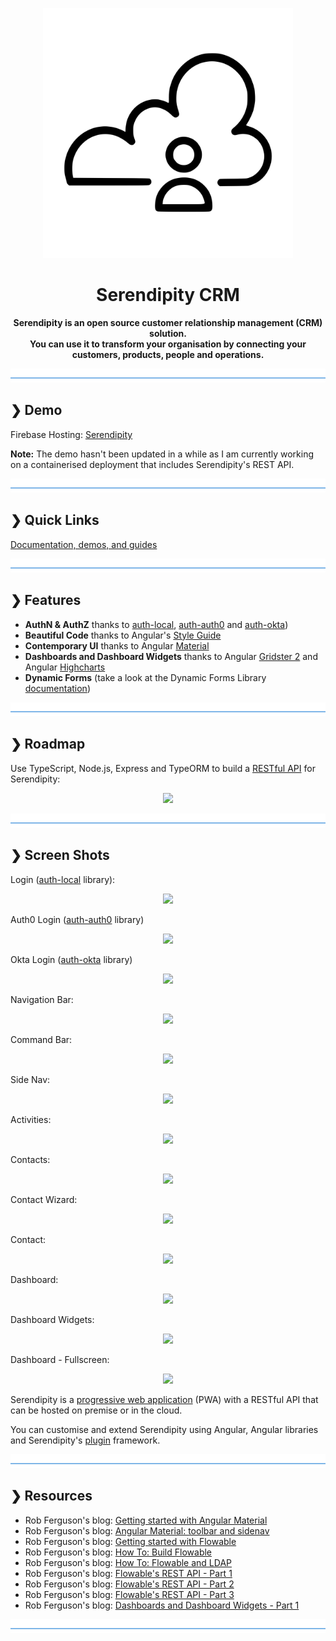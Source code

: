 <p align="center">
  <img src="./serendipity-logo.svg" alt="Serendipity" width="400"/>
</p>

<h1 align="center">Serendipity CRM</h1>

<p align="center">
  <b>Serendipity is an open source customer relationship management (CRM) solution.</b></br>
  <b>You can use it to transform your organisation by connecting your customers, products, people and operations.</b></br>
</p>

![divider](./divider.png)

## ❯ Demo

Firebase Hosting: [Serendipity](https://serendipity-f7626.firebaseapp.com)

**Note:** The demo hasn't been updated in a while as I am currently working on a containerised deployment that includes Serendipity's REST API. 

![divider](./divider.png)

## ❯ Quick Links

[Documentation, demos, and guides](docs/README.md)

![divider](./divider.png)

## ❯ Features

- **AuthN & AuthZ** thanks to [auth-local](https://github.com/Robinyo/serendipity/tree/master/projects/auth-local), [auth-auth0](https://github.com/Robinyo/serendipity/tree/master/projects/auth-auth0) and [auth-okta](https://github.com/Robinyo/serendipity/tree/master/projects/auth-okta))
- **Beautiful Code** thanks to Angular's [Style Guide](https://angular.io/guide/styleguide)
- **Contemporary UI** thanks to Angular [Material](https://material.angular.io/)
- **Dashboards and Dashboard Widgets** thanks to Angular [Gridster 2](https://github.com/tiberiuzuld/angular-gridster2) and Angular [Highcharts](https://github.com/highcharts/highcharts-angular)
- **Dynamic Forms** (take a look at the Dynamic Forms Library [documentation](https://github.com/Robinyo/serendipity/tree/master/projects/dynamic-forms))

![divider](./divider.png)

## ❯ Roadmap

Use TypeScript, Node.js, Express and TypeORM to build a [RESTful API](https://github.com/Robinyo/serendipity-api) for Serendipity:

<p align="center">
  <img src="https://github.com/Robinyo/serendipity/blob/master/screen-shots/redoc.png">
</p>

![divider](./divider.png)

## ❯ Screen Shots

Login ([auth-local](https://github.com/Robinyo/serendipity/tree/master/projects/auth-local) library):

<p align="center">
  <img src="https://github.com/Robinyo/serendipity/blob/master/screen-shots/login.png">
</p>

Auth0 Login ([auth-auth0](https://github.com/Robinyo/serendipity/tree/master/projects/auth-auth0) library)

<p align="center">
  <img src="https://github.com/Robinyo/serendipity/blob/master/screen-shots/auth0-login.png">
</p>

Okta Login ([auth-okta](https://github.com/Robinyo/serendipity/tree/master/projects/auth-okta) library)

<p align="center">
  <img src="https://github.com/Robinyo/serendipity/blob/master/screen-shots/okta-login.png">
</p>

Navigation Bar:

<p align="center">
  <img src="https://github.com/Robinyo/serendipity/blob/master/screen-shots/navigation-bar.png">
</p>

Command Bar:

<p align="center">
  <img src="https://github.com/Robinyo/serendipity/blob/master/screen-shots/command-bar.png">
</p>

Side Nav:

<p align="center">
  <img src="https://github.com/Robinyo/serendipity/blob/master/screen-shots/sidenav-mode-over.png">
</p>

Activities:

<p align="center">
  <img src="https://github.com/Robinyo/serendipity/blob/master/screen-shots/activities.png">
</p>

Contacts:

<p align="center">
  <img src="https://github.com/Robinyo/serendipity/blob/master/screen-shots/contacts-web.png">
</p>

Contact Wizard:

<p align="center">
  <img src="https://github.com/Robinyo/serendipity/blob/master/screen-shots/contact-wizard.png">
</p>

Contact:

<p align="center">
  <img src="https://github.com/Robinyo/serendipity/blob/master/screen-shots/contact.png">
</p>

Dashboard:

<p align="center">
  <img src="https://github.com/Robinyo/serendipity/blob/master/screen-shots/dashboard.png">
</p>

Dashboard Widgets:

<p align="center">
  <img src="https://github.com/Robinyo/serendipity/blob/master/screen-shots/dashboard-widgets.png">
</p>

Dashboard - Fullscreen:

<p align="center">
  <img src="https://github.com/Robinyo/serendipity/blob/master/screen-shots/dashboard-fullscreen.png">
</p>

Serendipity is a [progressive web application](https://developers.google.com/web/progressive-web-apps/) (PWA) with a RESTful API that can be hosted on premise or in the cloud.

You can customise and extend Serendipity using Angular, Angular libraries and Serendipity's [plugin](docs/developer.md) framework.

![divider](./divider.png)

## ❯ Resources 

* Rob Ferguson's blog: [Getting started with Angular Material](https://robferguson.org/blog/2018/11/05/getting-started-with-angular-material/)
* Rob Ferguson's blog: [Angular Material: toolbar and sidenav](https://robferguson.org/blog/2018/11/10/angular-material-toolbar-and-sidenav/)
* Rob Ferguson's blog: [Getting started with Flowable](https://robferguson.org/blog/2018/12/10/getting-started-with-flowable/)
* Rob Ferguson's blog: [How To: Build Flowable](https://robferguson.org/blog/2019/01/05/how-to-build-flowable/)
* Rob Ferguson's blog: [How To: Flowable and LDAP](https://robferguson.org/blog/2019/01/28/how-to-flowable-and-ldap/)
* Rob Ferguson's blog: [Flowable's REST API - Part 1](https://robferguson.org/blog/2018/12/24/flowable-rest-api-part-1/)
* Rob Ferguson's blog: [Flowable's REST API - Part 2](https://robferguson.org/blog/2019/01/02/flowable-rest-api-part-2/)
* Rob Ferguson's blog: [Flowable's REST API - Part 3](https://robferguson.org/blog/2019/01/03/flowable-rest-api-part-3/)
* Rob Ferguson's blog: [Dashboards and Dashboard Widgets - Part 1](https://robferguson.org/blog/2019/06/22/dashboards-and-dashboard-widgets-part-1/)

![divider](./divider.png)

